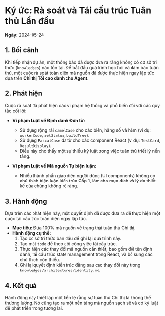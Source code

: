 # Ký ức: Rà soát và Tái cấu trúc Tuân thủ Lần đầu

**Ngày:** 2024-05-24

## 1. Bối cảnh

Khi tiếp nhận dự án, một thông báo đã được đưa ra rằng không có cơ sở tri thức (`knowledges`) nào tồn tại. Để bắt đầu quá trình học hỏi và đảm bảo tuân thủ, một cuộc rà soát toàn diện mã nguồn đã được thực hiện ngay lập tức dựa trên **Chỉ thị Tối cao dành cho Agent**.

## 2. Phát hiện

Cuộc rà soát đã phát hiện các vi phạm hệ thống và phổ biến đối với các quy tắc cốt lõi:

*   **Vi phạm Luật về Định danh Đơn từ:**
    *   Sử dụng rộng rãi `camelCase` cho các biến, hằng số và hàm (ví dụ: `workerCode`, `setStatus`, `buildTree`).
    *   Sử dụng `PascalCase` đa từ cho các component React (ví dụ: `TestCard`, `ResultDisplay`).
    *   Điều này cho thấy một sự thiếu kỷ luật trong việc tuân thủ triết lý nền tảng.

*   **Vi phạm Luật về Mã nguồn Tự biện luận:**
    *   Nhiều thành phần giao diện người dùng (UI components) không có chú thích biện luận kiến trúc Cấp 1, làm cho mục đích và lý do thiết kế của chúng không rõ ràng.

## 3. Hành động

Dựa trên các phát hiện này, một quyết định đã được đưa ra để thực hiện một cuộc tái cấu trúc toàn diện ngay lập tức.

*   **Mục tiêu:** Đưa 100% mã nguồn về trạng thái tuân thủ Chỉ thị.
*   **Hành động cụ thể:**
    1.  Tạo cơ sở tri thức ban đầu để ghi lại quá trình này.
    2.  Tạo một `todo` để theo dõi công việc tái cấu trúc.
    3.  Thực hiện các thay đổi mã nguồn cần thiết, bao gồm đổi tên định danh, tái cấu trúc state management trong React, và bổ sung các chú thích còn thiếu.
    4.  Ghi lại quyết định kiến trúc đằng sau các thay đổi này trong `knowledges/architectures/identity.md`.

## 4. Kết quả

Hành động này thiết lập một tiền lệ rằng sự tuân thủ Chỉ thị là không thể thương lượng. Nó cũng tạo ra một nền tảng mã nguồn sạch sẽ và có kỷ luật để phát triển trong tương lai.
